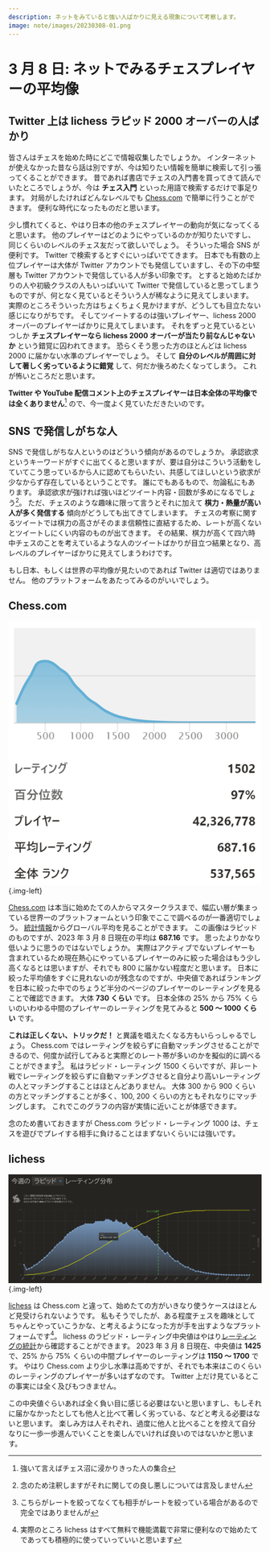```yaml
---
description: ネットをみていると強い人ばかりに見える現象について考察します。
image: note/images/20230308-01.png
---
```


# 3 月 8 日: ネットでみるチェスプレイヤーの平均像

## Twitter 上は lichess ラピッド 2000 オーバーの人ばかり

皆さんはチェスを始めた時にどこで情報収集したでしょうか。
インターネットが使えなかった昔なら話は別ですが、今は知りたい情報を簡単に検索して引っ張ってくることができます。
昔であれば書店でチェスの入門書を買ってきて読んでいたところでしょうが、今は **チェス入門** といった用語で検索するだけで事足ります。
対局がしたければどんなレベルでも [Chess.com](https://chess.com/) で簡単に行うことができます。
便利な時代になったものだと思います。

少し慣れてくると、やはり日本の他のチェスプレイヤーの動向が気になってくると思います。
他のプレイヤーはどのようにやっているのかが知りたいですし、同じくらいのレベルのチェス友だって欲しいでしょう。
そういった場合 SNS が便利です。
Twitter で検索するとすぐにいっぱいでてきます。
日本でも有数の上位プレイヤーは大体が Twitter アカウントでも発信していますし、その下の中堅層も Twitter アカウントで発信している人が多い印象です。
とすると始めたばかりの人や初級クラスの人もいっぱいいて Twitter で発信していると思ってしまうものですが、何となく見ているとそういう人が稀なように見えてしまいます。
実際のところそういった方はちょくちょく見かけますが、どうしても目立たない感じになりがちです。
そしてツイートするのは強いプレイヤー、lichess 2000 オーバーのプレイヤーばかりに見えてしまいます。
それをずっと見ているといつしか **チェスプレイヤーなら lichess 2000 オーバーが当たり前なんじゃないか** という錯覚に囚われてきます。
恐らくそう思った方のほとんどは lichess 2000 に届かない水準のプレイヤーでしょう。
そして **自分のレベルが周囲に対して著しく劣っているように錯覚** して、何だか後ろめたくなってしまう。
これが怖いところだと思います。

**Twitter や YouTube 配信コメント上のチェスプレイヤーは日本全体の平均像では全くありません**[^1] ので、今一度よく見ていただきたいのです。

## SNS で発信しがちな人

SNS で発信しがちな人というのはどういう傾向があるのでしょうか。
承認欲求というキーワードがすぐに出てくると思いますが、要は自分はこういう活動をしていてこう思っているから人に認めてもらいたい、共感してほしいという欲求が少なからず存在しているということです。
誰にでもあるもので、勿論私にもあります。
承認欲求が強ければ強いほどツイート内容・回数が多めになるでしょう[^2]。
ただ、チェスのような趣味に限って言うとそれに加えて **棋力・熱量が高い人が多く発信する** 傾向がどうしても出てきてしまいます。
チェスの考察に関するツイートでは棋力の高さがそのまま信頼性に直結するため、レートが高くないとツイートしにくい内容のものが出てきます。
その結果、棋力が高くて四六時中チェスのことを考えているような人のツイートばかりが目立つ結果となり、高レベルのプレイヤーばかりに見えてしまうわけです。

もし日本、もしくは世界の平均像が見たいのであれば Twitter は適切ではありません。
他のプラットフォームをあたってみるのがいいでしょう。

## Chess.com

![](./images/20230308-01.png){.img-left}

[Chess.com](https://chess.com/) は本当に始めたての人からマスタークラスまで、幅広い層が集まっている世界一のプラットフォームという印象でここで調べるのが一番適切でしょう。
[統計情報](https://www.chess.com/leaderboard/live/rapid)からグローバル平均を見ることができます。
この画像はラピッドのものですが、2023 年 3 月 8 日現在の平均は **687.16** です。
思ったよりかなり低いように思うのではないでしょうか。
実際はアクティブでないプレイヤーも含まれているため現在熱心にやっているプレイヤーのみに絞った場合はもう少し高くなるとは思いますが、それでも 800 に届かない程度だと思います。
日本に絞った平均値をすぐに見れないのが残念なのですが、中央値であればランキングを日本に絞った中でのちょうど半分のページのプレイヤーのレーティングを見ることで確認できます。
大体 **730 くらい** です。
日本全体の 25% から 75% くらいのいわゆる中間のプレイヤーのレーティングを見てみると **500 ～ 1000 くらい** です。

**これは正しくない、トリックだ！**
と異議を唱えたくなる方もいらっしゃるでしょう。
Chess.com ではレーティングを絞らずに自動マッチングさせることができるので、何度か試行してみると実際どのレート帯が多いのかを擬似的に調べることができます[^3]。
私はラピッド・レーティング 1500 くらいですが、非レート戦でレーティングを絞らずに自動マッチングさせると自分より高いレーティングの人とマッチングすることはほとんどありません。
大体 300 から 900 くらいの方とマッチングすることが多く、100, 200 くらいの方ともそれなりにマッチングします。
これでこのグラフの内容が実情に近いことが体感できます。

念のため書いておきますが Chess.com ラピッド・レーティング 1000 は、チェスを遊びでプレイする相手に負けることはまずないくらいには強いです。

## lichess

![](./images/20230308-02.png){.img-left}

[lichess](https://lichess.org) は Chess.com と違って、始めたての方がいきなり使うケースはほとんど見受けられないようです。
私もそうでしたが、ある程度チェスを趣味としてちゃんとやっていこうかな、と考えるようになった方が手を出すようなプラットフォームです[^4]。
lichess のラピッド・レーティング中央値はやはり[レーティングの統計](https://lichess.org/stat/rating/distribution/rapid)から確認することができます。
2023 年 3 月 8 日現在、中央値は **1425** で、25% から 75% くらいの中間プレイヤーのレーティングは **1150 ～ 1700** です。
やはり Chess.com より少し水準は高めですが、それでも本来はこのくらいのレーティングのプレイヤーが多いはずなのです。
Twitter 上だけ見ているとこの事実には全く及びもつきません。

この中央値ぐらいあれば全く負い目に感じる必要はないと思いますし、もしそれに届かなかったとしても他人と比べて著しく劣っている、などと考える必要はないと思います。
楽しみ方は人それぞれ、過度に他人と比べることを控えて自分なりに一歩一歩進んでいくことを楽しんでいければ良いのではないかと思います。

[^1]: 強いて言えばチェス沼に浸かりきった人の集合
[^2]: 念のため注釈しますがそれに関しての良し悪しについては言及しません
[^3]: こちらがレートを絞ってなくても相手がレートを絞っている場合があるので完全ではありませんが
[^4]: 実際のところ lichess はすべて無料で機能満載で非常に便利なので始めたてであっても積極的に使っていっていいと思います